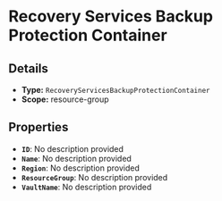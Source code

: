 # Recovery Services Backup Protection Container

## Details

- **Type:** `RecoveryServicesBackupProtectionContainer`
- **Scope:** resource-group

## Properties

- **`ID`**: No description provided
- **`Name`**: No description provided
- **`Region`**: No description provided
- **`ResourceGroup`**: No description provided
- **`VaultName`**: No description provided

